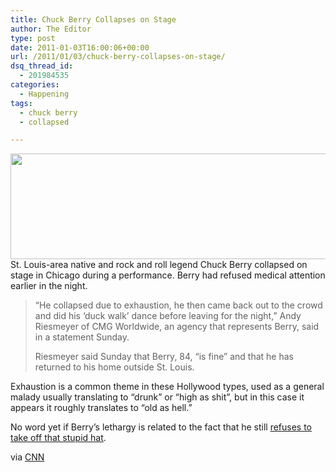 ```yaml
---
title: Chuck Berry Collapses on Stage
author: The Editor
type: post
date: 2011-01-03T16:00:06+00:00
url: /2011/01/03/chuck-berry-collapses-on-stage/
dsq_thread_id:
  - 201984535
categories:
  - Happening
tags:
  - chuck berry
  - collapsed

---
```

[<img class="aligncenter size-full wp-image-3461" title="chuck_berry_hat_2" src="http://media.punchingkitty.com/wordpress/2010/03/chuck_berry_hat_2.jpg" alt="" width="600" height="169" srcset="http://media.punchingkitty.com/wordpress/2010/03/chuck_berry_hat_2.jpg 600w, http://media.punchingkitty.com/wordpress/2010/03/chuck_berry_hat_2-300x84.jpg 300w" sizes="(max-width: 600px) 100vw, 600px" />][1]St. Louis-area native and rock and roll legend Chuck Berry collapsed on stage in Chicago during a performance. Berry had refused medical attention earlier in the night.

> &#8220;He collapsed due to exhaustion, he then came back out to the crowd and did his &#8216;duck walk&#8217; dance before leaving for the night,&#8221; Andy Riesmeyer of CMG Worldwide, an agency that represents Berry, said in a statement Sunday.
> 
> Riesmeyer said Sunday that Berry, 84, &#8220;is fine&#8221; and that he has returned to his home outside St. Louis.

Exhaustion is a common theme in these Hollywood types, used as a general malady usually translating to &#8220;drunk&#8221; or &#8220;high as shit&#8221;, but in this case it appears it roughly translates to &#8220;old as hell.&#8221;

No word yet if Berry&#8217;s lethargy is related to the fact that he still <a href="http://punchingkitty.com/2010/03/05/chuck-berry-visits-his-old-high-school-refuses-to-take-off-stupid-hat/" target="_blank">refuses to take off that stupid hat</a>.

via <a href="http://www.cnn.com/2011/SHOWBIZ/Music/01/02/berry.collapse/" target="_blank">CNN</a>

 [1]: http://media.punchingkitty.com/wordpress/2010/03/chuck_berry_hat_2.jpg